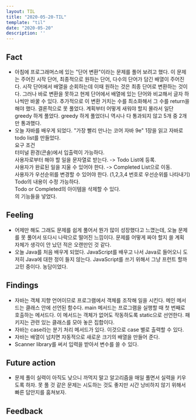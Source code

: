 ```yaml
---
layout: TIL
title: "2020-05-20-TIL"
template: "til"
date: "2020-05-20"
description: ''
---
```


## Fact

- 아침에 프로그래머스에 있는 &quot;단어 변환&quot;이라는 문제를 풀어 보려고 했다. 이 문제는 주어진 시작 단어, 최종적으로 원하는 단어, 다수의 단어가 담긴 배열이 주어진다. 시작 단어에서 배열을 순회하는데 이때 원하는 것은 최종 단어로 변환하는 것이다. 그러나 바로 변환을 못하고 현제 단어에서 배열에 있는 단어와 비교해서 글자 하나씩만 바꿀 수 있다. 추가적으로 이 변환 거치는 수를 최소화해서 그 수를 return을 해야 했다. 결론적으로 못 풀었다. 계획부터 어떻게 새워야 할지 몰라서 일단 greedy 하게 풀었다. greedy 하게 풀었더니 역시나 다 통과되지 않고 5개 중 2개만 통과했다.
- 오늘 자바를 배우게 되었다. &quot;가장 빨리 만나는 코어 자바 9e&quot; 1장을 읽고 자바로 todo list를 만들었다.  
요구 조건  
터미널 환경(콘솔)에서 입출력이 가능하다.  
사용자로부터 해야 할 일을 문자열로 받는다. -&gt; Todo List에 등록.  
사용자가 완료된 일을 지울 수 있어야 한다. -&gt; Completed List으로 이동.  
사용자가 우선순위를 변경할 수 있어야 한다. (1,2,3,4 번호로 우선순위를 나타내기)  
Todo의 내용이 수정 가능하다.  
Todo or Completed의 아이템을 삭제할 수 있다.  
의 기능들을 넣었다.

## Feeling

- 어제만 해도 그래도 문제를 쉽게 풀어서 뭔가 많이 성장했다고 느꼈는데, 오늘 문제를 못 풀어서 또다시 나락으로 떨어진 느낌이다. 문제를 어떻게 짜야 할지 쓸 계획 자체가 생각이 안 났던 적은 오랜만인 것 같다.
- 오늘 Java를 처음 배우게 되었다. JavaScript를 배우고 나서 Java로 들어오니 도저히 Java에 대한 정이 들지 않는다. JavaScript를 쓰기 위해서 그냥 프런트 할까 고민 중이다. 농담이었다.

## Findings

- 자바는 객체 지향 언어이므로 프로그램에서 객체를 조작해 일을 시킨다. 메인 메서드는 클래스 안에 선언된 함수다. main 메서드는 프로그램을 실행할 때 첫 번째로 호출하는 메서드다. 이 메서드는 객체가 없어도 작동하도록 static으로 선언한다. 패키지는 관련 있는 클래스를 모아 놓은 집합이다.
- 자바는 case라는 분기 처리 메서드가 있다. 이것으로 case 별로 출력할 수 있다.
- 자바는 배열이 넘치면 자동적으로 새로운 크기의 배열을 만들어 준다.
- Scanner library를 써서 입력을 받아서 변수를 쓸 수 있다.

## Future action

- 문제 풀이 실력이 아직도 낮으니 까먹지 말고 알고리즘을 매일 풀면서 실력을 키우도록 하자. 못 풀 것 같은 문제는 시도하는 것도 좋지만 시간 낭비하지 않기 위해서 빠른 답안지를 훔쳐보자.

## Feedback

